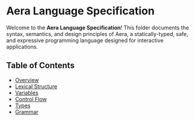 # Aera Language Specification

Welcome to the **Aera Language Specification**! This folder documents the syntax, semantics, and design principles of Aera, a statically-typed, safe, and 
expressive programming language designed for interactive applications.

## Table of Contents

- [Overview](./Overview.md)
- [Lexical Structure](./Lexical.md)
- [Variables](./Variables.md)
- [Control Flow](./control_flow.md)
- [Types](./Types.md)
- [Grammar](./Grammar.md)
